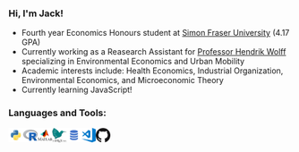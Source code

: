 ### Hi, I'm Jack!
- Fourth year Economics Honours student at [Simon Fraser University][sfueconlink] (4.17 GPA)
- Currently working as a Reasearch Assistant for [Professor Hendrik Wolff][hendriklink] specializing in Environmental Economics and Urban Mobility 
- Academic interests include: Health Economics, Industrial Organization, Environmental Economics, and Microeconomic Theory
- Currently learning JavaScript!

### Languages and Tools:

[<img align="left" alt="Python" width="26px" src="https://raw.githubusercontent.com/github/explore/80688e429a7d4ef2fca1e82350fe8e3517d3494d/topics/python/python.png" />][pythonsite]
[<img align="left" alt="R" width="26px" src="https://raw.githubusercontent.com/github/explore/80688e429a7d4ef2fca1e82350fe8e3517d3494d/topics/r/r.png" />][rsite]
[<img align="left" alt="MATLAB" width="26px" src="https://raw.githubusercontent.com/github/explore/80688e429a7d4ef2fca1e82350fe8e3517d3494d/topics/matlab/matlab.png" />][matlabsite]
[<img align="left" alt="LaTeX" width="26px" src="https://raw.githubusercontent.com/github/explore/80688e429a7d4ef2fca1e82350fe8e3517d3494d/topics/latex/latex.png" />][latexsite]
[<img align="left" alt="SQL" width="26px" src="https://raw.githubusercontent.com/github/explore/80688e429a7d4ef2fca1e82350fe8e3517d3494d/topics/sql/sql.png" />][sqlsite]
[<img align="left" alt="Visual Studio Code" width="26px" src="https://raw.githubusercontent.com/github/explore/80688e429a7d4ef2fca1e82350fe8e3517d3494d/topics/visual-studio-code/visual-studio-code.png" />][vssite]
[<img align="left" alt="GitHub" width="26px" src="https://raw.githubusercontent.com/github/explore/78df643247d429f6cc873026c0622819ad797942/topics/github/github.png" />][githubsite]

[sfueconlink]: http://www.sfu.ca/economics.html
[hendriklink]: http://www.sfu.ca/economics/about/faculty/current/hendrik-wolff.html
[sdclink]: https://github.com/Self-Driving-Cities
[githubsite]: https://github.com/
[latexsite]: https://www.latex-project.org/
[matlabsite]: https://www.mathworks.com/products/matlab.html
[pythonsite]: https://www.python.org/
[rsite]: https://www.r-project.org/
[sqlsite]: https://en.wikipedia.org/wiki/SQL
[vssite]: https://code.visualstudio.com/
